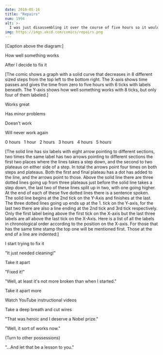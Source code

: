 ```yaml
---
date: 2018-05-16
title: "Repairs"
num: 1994
alt: >-
  I was just disassembling it over the course of five hours so it would fit in the trash more efficiently.
img: https://imgs.xkcd.com/comics/repairs.png
---
```

[Caption above the diagram:]

How well something works

After I decide to fix it

[The comic shows a graph with a solid curve that decreases in 8 different sized steps from the top left to the bottom right. The X-axis shows time passes and gives the time from zero to five hours with 6 ticks with labels beneath. The Y-axis shows how well something works with 8 ticks, but only four of them labeled.]

Works great

Has minor problems

Doesn't work

Will never work again

0 hours   1 hour   2 hours   3 hours   4 hours   5 hours

[The solid line has six labels with eight arrow pointing to different sections, two times the same label has two arrows pointing to different sections the first two places where the lines takes a step down, and the second to two plateaus on either side of a step. In total the arrows point four times on both steps and plateaus. Both the first and final plateau has a dot has added to the line, and the arrows point to those. Above the solid line there are three dotted lines going up from three plateaus just before the solid line takes a step down, the last two of these lines split up in two, with one going higher. At the end of each of these five dotted lines there is a sentence spoken. The solid line begins at the 2nd tick on the Y-Axis and finishes at the last. The three dotted lines going up ends up at the 1. tick on the Y-axis, for the last two there are also a line ending at the 2nd tick and 3rd tick respectively. Only the first label being above the first tick on the X-axis but the last three labels are all above the last tick on the X-Axis. Here is a list of all the labels in chronological order according to the position on the X-axis. For those that has the same time stamp the top one will be mentioned first. Those at the end of a line are indented:]

I start trying to fix it

"It just needed cleaning!"

Take it apart

"Fixed it!"

"Well, at least it's not more broken than when I started."

Take it apart more

Watch YouTube instructional videos

Take a deep breath and cut wires

"That was heroic and I deserve a Nobel prize."

"Well, it sort of works now."

(Turn to other possessions)

"...And let that be a lesson to you."